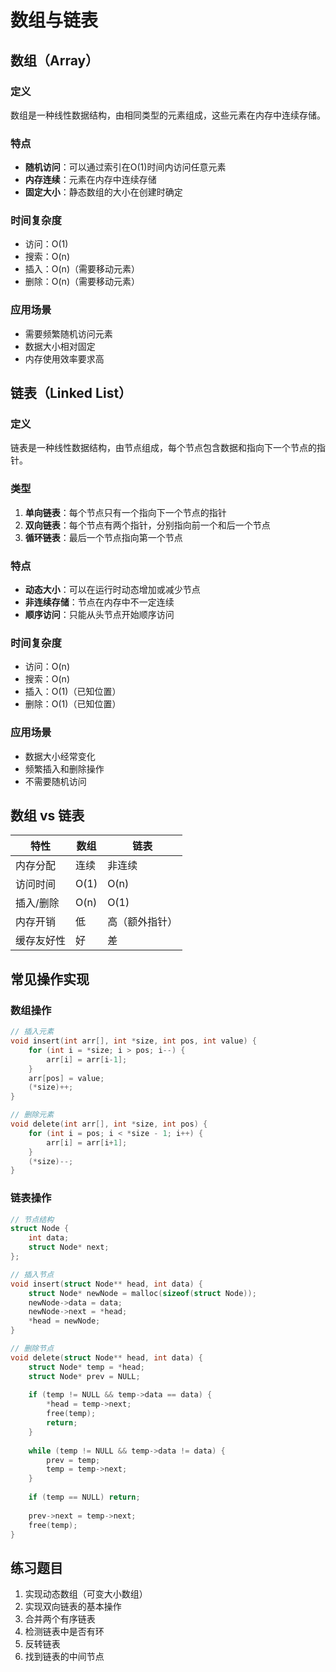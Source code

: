 # 数组与链表

## 数组（Array）

### 定义
数组是一种线性数据结构，由相同类型的元素组成，这些元素在内存中连续存储。

### 特点
- **随机访问**：可以通过索引在O(1)时间内访问任意元素
- **内存连续**：元素在内存中连续存储
- **固定大小**：静态数组的大小在创建时确定

### 时间复杂度
- 访问：O(1)
- 搜索：O(n)
- 插入：O(n)（需要移动元素）
- 删除：O(n)（需要移动元素）

### 应用场景
- 需要频繁随机访问元素
- 数据大小相对固定
- 内存使用效率要求高

## 链表（Linked List）

### 定义
链表是一种线性数据结构，由节点组成，每个节点包含数据和指向下一个节点的指针。

### 类型
1. **单向链表**：每个节点只有一个指向下一个节点的指针
2. **双向链表**：每个节点有两个指针，分别指向前一个和后一个节点
3. **循环链表**：最后一个节点指向第一个节点

### 特点
- **动态大小**：可以在运行时动态增加或减少节点
- **非连续存储**：节点在内存中不一定连续
- **顺序访问**：只能从头节点开始顺序访问

### 时间复杂度
- 访问：O(n)
- 搜索：O(n)
- 插入：O(1)（已知位置）
- 删除：O(1)（已知位置）

### 应用场景
- 数据大小经常变化
- 频繁插入和删除操作
- 不需要随机访问

## 数组 vs 链表

| 特性 | 数组 | 链表 |
|------|------|------|
| 内存分配 | 连续 | 非连续 |
| 访问时间 | O(1) | O(n) |
| 插入/删除 | O(n) | O(1) |
| 内存开销 | 低 | 高（额外指针） |
| 缓存友好性 | 好 | 差 |

## 常见操作实现

### 数组操作
```c
// 插入元素
void insert(int arr[], int *size, int pos, int value) {
    for (int i = *size; i > pos; i--) {
        arr[i] = arr[i-1];
    }
    arr[pos] = value;
    (*size)++;
}

// 删除元素
void delete(int arr[], int *size, int pos) {
    for (int i = pos; i < *size - 1; i++) {
        arr[i] = arr[i+1];
    }
    (*size)--;
}
```

### 链表操作
```c
// 节点结构
struct Node {
    int data;
    struct Node* next;
};

// 插入节点
void insert(struct Node** head, int data) {
    struct Node* newNode = malloc(sizeof(struct Node));
    newNode->data = data;
    newNode->next = *head;
    *head = newNode;
}

// 删除节点
void delete(struct Node** head, int data) {
    struct Node* temp = *head;
    struct Node* prev = NULL;
    
    if (temp != NULL && temp->data == data) {
        *head = temp->next;
        free(temp);
        return;
    }
    
    while (temp != NULL && temp->data != data) {
        prev = temp;
        temp = temp->next;
    }
    
    if (temp == NULL) return;
    
    prev->next = temp->next;
    free(temp);
}
```

## 练习题目

1. 实现动态数组（可变大小数组）
2. 实现双向链表的基本操作
3. 合并两个有序链表
4. 检测链表中是否有环
5. 反转链表
6. 找到链表的中间节点